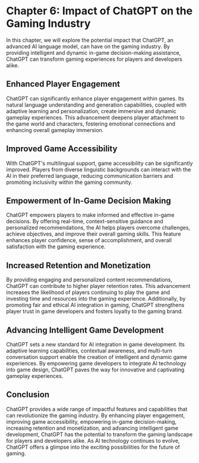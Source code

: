 Chapter 6: Impact of ChatGPT on the Gaming Industry
===================================================

In this chapter, we will explore the potential impact that ChatGPT, an advanced AI language model, can have on the gaming industry. By providing intelligent and dynamic in-game decision-making assistance, ChatGPT can transform gaming experiences for players and developers alike.

Enhanced Player Engagement
--------------------------

ChatGPT can significantly enhance player engagement within games. Its natural language understanding and generation capabilities, coupled with adaptive learning and personalization, create immersive and dynamic gameplay experiences. This advancement deepens player attachment to the game world and characters, fostering emotional connections and enhancing overall gameplay immersion.

Improved Game Accessibility
---------------------------

With ChatGPT's multilingual support, game accessibility can be significantly improved. Players from diverse linguistic backgrounds can interact with the AI in their preferred language, reducing communication barriers and promoting inclusivity within the gaming community.

Empowerment of In-Game Decision Making
--------------------------------------

ChatGPT empowers players to make informed and effective in-game decisions. By offering real-time, context-sensitive guidance and personalized recommendations, the AI helps players overcome challenges, achieve objectives, and improve their overall gaming skills. This feature enhances player confidence, sense of accomplishment, and overall satisfaction with the gaming experience.

Increased Retention and Monetization
------------------------------------

By providing engaging and personalized content recommendations, ChatGPT can contribute to higher player retention rates. This advancement increases the likelihood of players continuing to play the game and investing time and resources into the gaming experience. Additionally, by promoting fair and ethical AI integration in gaming, ChatGPT strengthens player trust in game developers and fosters loyalty to the gaming brand.

Advancing Intelligent Game Development
--------------------------------------

ChatGPT sets a new standard for AI integration in game development. Its adaptive learning capabilities, contextual awareness, and multi-turn conversation support enable the creation of intelligent and dynamic game experiences. By empowering game developers to integrate AI technology into game design, ChatGPT paves the way for innovative and captivating gameplay experiences.

Conclusion
----------

ChatGPT provides a wide range of impactful features and capabilities that can revolutionize the gaming industry. By enhancing player engagement, improving game accessibility, empowering in-game decision-making, increasing retention and monetization, and advancing intelligent game development, ChatGPT has the potential to transform the gaming landscape for players and developers alike. As AI technology continues to evolve, ChatGPT offers a glimpse into the exciting possibilities for the future of gaming.
